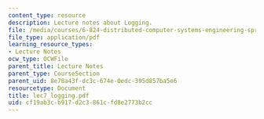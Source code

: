 ```yaml
---
content_type: resource
description: Lecture notes about Logging.
file: /media/courses/6-824-distributed-computer-systems-engineering-spring-2006/cf19ab3cb917d2c3861cfd8e2773b2cc_lec7_logging.pdf
file_type: application/pdf
learning_resource_types:
- Lecture Notes
ocw_type: OCWFile
parent_title: Lecture Notes
parent_type: CourseSection
parent_uid: 8e78a43f-dc3c-674e-0edc-395d857ba5e6
resourcetype: Document
title: lec7_logging.pdf
uid: cf19ab3c-b917-d2c3-861c-fd8e2773b2cc
---
```


